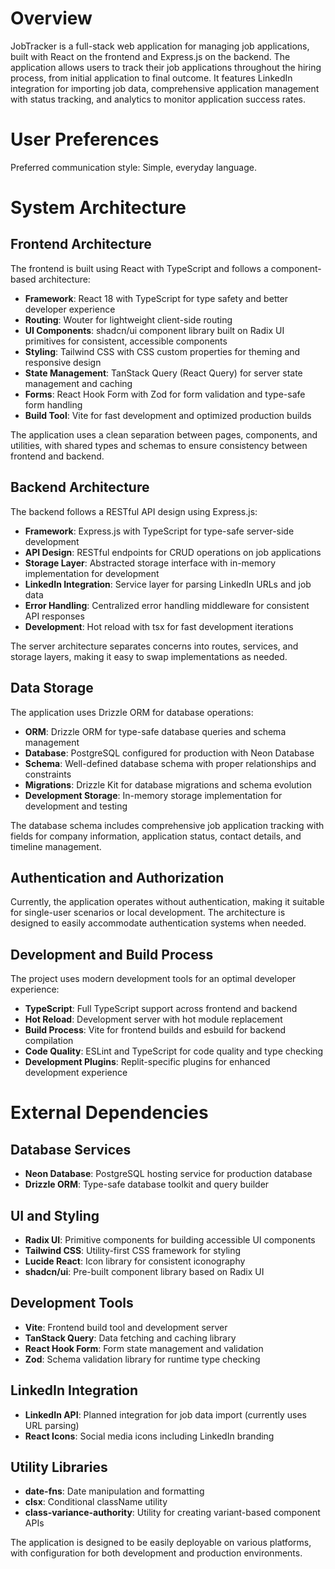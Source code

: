 # Overview

JobTracker is a full-stack web application for managing job applications, built with React on the frontend and Express.js on the backend. The application allows users to track their job applications throughout the hiring process, from initial application to final outcome. It features LinkedIn integration for importing job data, comprehensive application management with status tracking, and analytics to monitor application success rates.

# User Preferences

Preferred communication style: Simple, everyday language.

# System Architecture

## Frontend Architecture

The frontend is built using React with TypeScript and follows a component-based architecture:

- **Framework**: React 18 with TypeScript for type safety and better developer experience
- **Routing**: Wouter for lightweight client-side routing
- **UI Components**: shadcn/ui component library built on Radix UI primitives for consistent, accessible components
- **Styling**: Tailwind CSS with CSS custom properties for theming and responsive design
- **State Management**: TanStack Query (React Query) for server state management and caching
- **Forms**: React Hook Form with Zod for form validation and type-safe form handling
- **Build Tool**: Vite for fast development and optimized production builds

The application uses a clean separation between pages, components, and utilities, with shared types and schemas to ensure consistency between frontend and backend.

## Backend Architecture

The backend follows a RESTful API design using Express.js:

- **Framework**: Express.js with TypeScript for type-safe server-side development
- **API Design**: RESTful endpoints for CRUD operations on job applications
- **Storage Layer**: Abstracted storage interface with in-memory implementation for development
- **LinkedIn Integration**: Service layer for parsing LinkedIn URLs and job data
- **Error Handling**: Centralized error handling middleware for consistent API responses
- **Development**: Hot reload with tsx for fast development iterations

The server architecture separates concerns into routes, services, and storage layers, making it easy to swap implementations as needed.

## Data Storage

The application uses Drizzle ORM for database operations:

- **ORM**: Drizzle ORM for type-safe database queries and schema management
- **Database**: PostgreSQL configured for production with Neon Database
- **Schema**: Well-defined database schema with proper relationships and constraints
- **Migrations**: Drizzle Kit for database migrations and schema evolution
- **Development Storage**: In-memory storage implementation for development and testing

The database schema includes comprehensive job application tracking with fields for company information, application status, contact details, and timeline management.

## Authentication and Authorization

Currently, the application operates without authentication, making it suitable for single-user scenarios or local development. The architecture is designed to easily accommodate authentication systems when needed.

## Development and Build Process

The project uses modern development tools for an optimal developer experience:

- **TypeScript**: Full TypeScript support across frontend and backend
- **Hot Reload**: Development server with hot module replacement
- **Build Process**: Vite for frontend builds and esbuild for backend compilation
- **Code Quality**: ESLint and TypeScript for code quality and type checking
- **Development Plugins**: Replit-specific plugins for enhanced development experience

# External Dependencies

## Database Services
- **Neon Database**: PostgreSQL hosting service for production database
- **Drizzle ORM**: Type-safe database toolkit and query builder

## UI and Styling
- **Radix UI**: Primitive components for building accessible UI components
- **Tailwind CSS**: Utility-first CSS framework for styling
- **Lucide React**: Icon library for consistent iconography
- **shadcn/ui**: Pre-built component library based on Radix UI

## Development Tools
- **Vite**: Frontend build tool and development server
- **TanStack Query**: Data fetching and caching library
- **React Hook Form**: Form state management and validation
- **Zod**: Schema validation library for runtime type checking

## LinkedIn Integration
- **LinkedIn API**: Planned integration for job data import (currently uses URL parsing)
- **React Icons**: Social media icons including LinkedIn branding

## Utility Libraries
- **date-fns**: Date manipulation and formatting
- **clsx**: Conditional className utility
- **class-variance-authority**: Utility for creating variant-based component APIs

The application is designed to be easily deployable on various platforms, with configuration for both development and production environments.